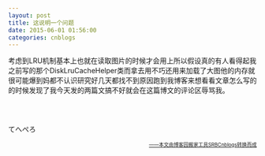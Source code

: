 ```yaml
---
layout: post
title: 这说明一个问题
date: 2015-06-01 01:56:00
categories: cnblogs
---
```


<p>考虑到LRU机制基本上也就在读取图片的时候才会用上所以假设真的有人看得起我之前写的那个DiskLruCacheHelper类而拿去用不巧还用来加载了大图他的内存就很可能爆到妈都不认识研究好几天都找不到原因跑到我博客来想看看文章怎么写的的时候发现了我今天发的两篇文搞不好就会在这篇博文的评论区辱骂我。</p>
<p>&nbsp;</p>
<p><img src="http://images0.cnblogs.com/blog2015/580469/201506/010955276445691.jpg" alt="" /></p>
<p>てへぺろ</p>

<div align=right><a href="https://github.com/mlxy"><font size=1>——本文由博客园搬家工具SRBCnblogs转换而成</font></a></div>